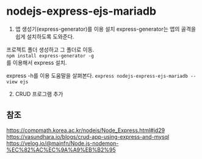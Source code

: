 # nodejs-express-ejs-mariadb

1. 앱 생성기(express-generator)를 이용 설치
   express-generator는 앱의 골격을 쉽게 설치하도록 도와준다.

프로젝트 폴더 생성하고 그 폴더로 이동.   
```npm install express-generator -g```   
를 이용해서 express 설치.

express -h를 이용 도움말을 살펴본다.
```express nodejs-express-ejs-mariadb --view ejs```

2. CRUD 프로그램 추가 

## 참조    
https://compmath.korea.ac.kr/nodejs/Node_Express.html#id29    
https://vasundhara.io/blogs/crud-app-using-express-and-mysql 
https://velog.io/@mainfn/Node.js-nodemon-%EC%82%AC%EC%9A%A9%EB%B2%95 